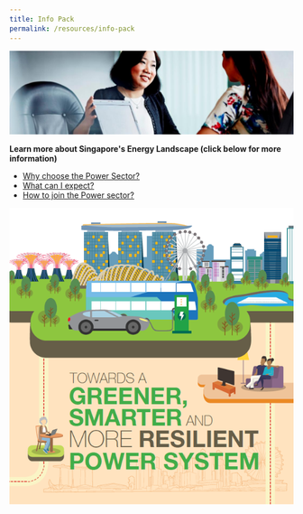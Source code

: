 ```yaml
---
title: Info Pack
permalink: /resources/info-pack
---
```

![Info Pack Resources](/images/resources/Resources.jpg)

**Learn more about Singapore's Energy Landscape (click below for more information)**  
* <a href="/files/info-pack/PLS%20Booklet.pdf" target="_blank">Why choose the Power Sector?</a>  
* <a href="/files/info-pack/PLS%20Roadmap.pdf" target="_blank">What can I expect?</a>   
* <a href="/files/info-pack/A_EMA_PLSFolder_OpenSize_R13.pdf" target="_blank">How to join the Power sector?</a>  

![TOWARDS A GREENER, SMARTER AND MORE RESILIENT POWER SYSTEM](/images/resources/Cover%20page%20for%20PLS.png)